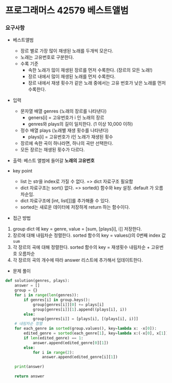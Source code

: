 # 프로그래머스 42579 베스트앨범


### 요구사항 
* 베스트앨범
  * 장르 별로 가장 많이 재생된 노래를 두개씩 모은다. 
  * 노래는 고유번호로 구분한다. 
  * 수록 기준
    * 속한 노래가 많이 재생된 장르를 먼저 수록한다. (장르의 모든 노래!)
    * 장르 내에서 많이 재생된 노래를 먼저 수록한다. 
    * 장르 내에서 재생 횟수가 같은 노래 중에서는 고유 번호가 낮은 노래를 먼저 수록한다. 
* 입력
  * 문자열 배열 genres (노래의 장르를 나타낸다) 
    * geners[i] = 고유번호가 i 인 노래의 장르 
    * genres와 plays의 길이 일치한다. (1 이상 10,000 이하)
  * 정수 배열 plays (노래별 재생 횟수를 나타낸다) 
    * plays[i] = 고유번호가 i인 노래가 재생된 횟수
  * 장르에 속한 곡이 하나라면, 하나의 곡만 선택한다. 
  * 모든 장르는 재생된 횟수가 다르다. 
* 출력: 베스트 앨범에 들어갈 **노래의 고유번호** 


* key point
  * list 는 str을 index로 가질 수 없다. => dict 자료구조 필요함
  * dict 자료구조는 sort() 없다. => sorted() 함수와 key 설정. default 가 오름차순임.
  * dict 자료구조에 [int, list[]]를 추가해줄 수 있다.
  * sorted는 새로운 데이터에 저장하게 return 하는 함수이다.

* 접근 방법 
1. group dict 에 key = genre, value = [sum, [plays[i], i]] 저장한다.
2. 장르에 대해 내림차순 정렬한다. sorted 함수의 key = values()의 0번째 index 값 `sum`
3. 각 장르의 곡에 대해 정렬한다. sorted 함수의 key = 재생횟수 내림차순 + 고유번호 오름차순
4. 각 장르의 곡의 개수에 따라 answer 리스트에 추가해서 덥데이트한다.

* 문제 풀이
```python 
def solution(genres, plays):
    answer = []
    group = {}
    for i in range(len(genres)): 
        if genres[i] in group.keys():
            group[genres[i]][0] += plays[i]
            group[genres[i]][1].append((plays[i], i))
        else: 
            group[genres[i]] = [plays[i], [(plays[i], i)]]
    # 내림차순 정렬
    for each_genre in sorted(group.values(), key=lambda x: -x[0]):
        edited_genre = sorted(each_genre[1], key=lambda x:(-x[0], x[1]))
        if len(edited_genre) == 1:
            answer.append(edited_genre[0][1])
        else: 
            for i in range(2):
                answer.append(edited_genre[i][1])
                
    print(answer)
    
    return answer


```
